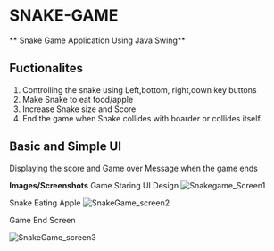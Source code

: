 # SNAKE-GAME
 ** Snake Game Application Using Java Swing**
 
## Fuctionalites
1) Controlling the snake using Left,bottom, right,down key buttons
2) Make Snake to eat food/apple
3) Increase Snake size and Score
4) End the game when Snake collides with boarder or collides  itself.

## Basic and Simple UI 
 Displaying the score and Game over Message when the game ends
 
 **Images/Screenshots**
 Game Staring UI Design
 ![Snakegame_Screen1](https://github.com/Teju830/Snake/assets/71114214/6f3d7ee8-7b21-433e-ac84-672b3e762731)

Snake Eating Apple
![SnakeGame_screen2](https://github.com/Teju830/Snake/assets/71114214/073c8003-94e4-4d15-b436-6d63f918b641)

Game End Screen

 
 ![SnakeGame_screen3](https://github.com/Teju830/Snake/assets/71114214/fe0e2b66-b2c7-4b76-8d49-3461e6f7e6cd)
